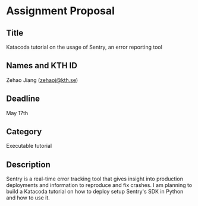# Assignment Proposal

## Title
Katacoda tutorial on the usage of Sentry, an error reporting tool

## Names and KTH ID
Zehao Jiang (zehaoj@kth.se)

## Deadline
May 17th

## Category
Executable tutorial

## Description
Sentry is a real-time error tracking tool that gives insight into production deployments and information to reproduce and fix crashes. I am planning to build a Katacoda tutorial on how to deploy setup Sentry's SDK in Python and how to use it.